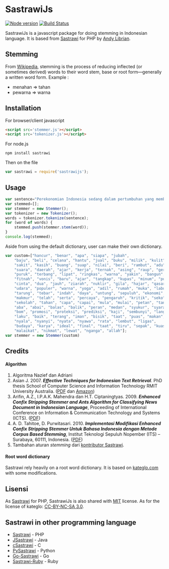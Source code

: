 # SastrawiJs

[![Node version](https://img.shields.io/node/v/sastrawijs.svg?style=flat)](http://nodejs.org/download/) [![Build Status](https://travis-ci.org/damzaky/sastrawijs.svg?branch=master)](https://travis-ci.org/damzaky/sastrawijs)


SastrawiJs is a javascript package for doing stemming in Indonesian language. It is based from [Sastrawi](https://github.com/sastrawi/sastrawi) for PHP by [Andy Librian](https://github.com/andylibrian).

## Stemming

From [Wikipedia](https://en.wikipedia.org/wiki/Stemming), stemming is the process of reducing inflected (or sometimes derived) words to their word stem, base or root form—generally a written word form. Example :

- menahan => tahan
- pewarna => warna

## Installation

For browser/client javascript

```html
<script src='stemmer.js'></script>
<script src='tokenizer.js'></script>
```

For node.js

```
npm install sastrawi
```

Then on the file

```javascript
var sastrawi = require('sastrawijs');
```

## Usage

```javascript
var sentence="Perekonomian Indonesia sedang dalam pertumbuhan yang membanggakan";
var stemmed=[];
var stemmer = new Stemmer();
var tokenizer = new Tokenizer();
words = tokenizer.tokenize(sentence);
for (word of words) {
    stemmed.push(stemmer.stem(word));
}
console.log(stemmed);
```

Aside from using the default dictionary, user can make their own dictionary.

```javascript
var custom=["hancur", "benar", "apa", "siapa", "jubah",
    "baju", "beli", "celana", "hantu", "jual", "buku", "milik", "kulit",
    "sakit", "kasih", "buang", "suap", "nilai", "beri", "rambut", "adu",
    "suara", "daerah", "ajar", "kerja", "ternak", "asing", "raup", "gerak",
    "puruk", "terbang", "lipat", "ringkas", "warna", "yakin", "bangun",
    "fitnah", "vonis", "baru", "ajar", "tangkap", "kupas", "minum", "pukul",
    "cinta", "dua", "jauh", "ziarah", "nuklir", "gila", "hajar", "qasar",
    "udara", "populer", "warna", "yoga", "adil", "rumah", "muka", "labuh",
    "tarung", "tebar", "indah", "daya", "untung", "sepuluh", "ekonomi",
    "makmur", "telah", "serta", "percaya", "pengaruh", "kritik", "seko",
    "sekolah", "tahan", "capa", "capai", "mula", "mulai", "petan", "tani",
    "aba", "abai", "balas", "balik", "peran", "medan", "syukur", "syarat",
    "bom", "promosi", "proteksi", "prediksi", "kaji", "sembunyi", "langgan",
    "laku", "baik", "terang", "iman", "bisik", "taat", "puas", "makan",
    "nyala", "nyanyi", "nyata", "nyawa", "rata", "lembut", "ligas",
    "budaya", "karya", "ideal", "final", "taat", "tiru", "sepak", "kuasa",
    "malaikat", "nikmat", "lewat", "nganga", "allah"];
var stemmer = new Stemmer(custom)
```

## Credits

#### Algorithm

1. Algoritma Nazief dan Adriani
2. Asian J. 2007. ___Effective Techniques for Indonesian Text Retrieval___. PhD thesis School of Computer Science and Information Technology RMIT University Australia. ([PDF](http://researchbank.rmit.edu.au/eserv/rmit:6312/Asian.pdf) dan [Amazon](https://www.amazon.com/Effective-Techniques-Indonesian-Text-Retrieval/dp/3639021649))
3. Arifin, A.Z., I.P.A.K. Mahendra dan H.T. Ciptaningtyas. 2009. ___Enhanced Confix Stripping Stemmer and Ants Algorithm for Classifying News Document in Indonesian Language___, Proceeding of International Conference on Information & Communication Technology and Systems (ICTS). ([PDF](http://personal.its.ac.id/files/pub/2623-agusza-baru%2021%20d%20VIP%20enhanced-confix-stripping-stem.pdf))
4. A. D. Tahitoe, D. Purwitasari. 2010. ___Implementasi Modifikasi Enhanced Confix Stripping Stemmer Untuk Bahasa Indonesia dengan Metode Corpus Based Stemming___, Institut Teknologi Sepuluh Nopember (ITS) – Surabaya, 60111, Indonesia. ([PDF](http://digilib.its.ac.id/public/ITS-Undergraduate-14255-paperpdf.pdf))
5. Tambahan aturan _stemming_ dari [kontributor Sastrawi](https://github.com/sastrawi/sastrawi/graphs/contributors).

#### Root word dictionary

Sastrawi rely heavily on a root word dictionary. It is based on [kateglo.com](http://kateglo.com) with some modifications.

## Lisensi

As [Sastrawi](https://github.com/sastrawi/sastrawi) for PHP, SastrawiJs is also shared with [MIT](http://choosealicense.com/licenses/mit/) license. As for the license of kateglo: [CC-BY-NC-SA 3.0](https://github.com/ivanlanin/kateglo#lisensi-isi).

## Sastrawi in other programming language

- [Sastrawi](https://github.com/sastrawi/sastrawi) - PHP
- [JSastrawi](https://github.com/jsastrawi/jsastrawi) - Java
- [cSastrawi](https://github.com/mohangk/c_sastrawi) - C
- [PySastrawi](https://github.com/har07/PySastrawi) - Python
- [Go-Sastrawi](https://github.com/RadhiFadlillah/go-sastrawi) - Go
- [Sastrawi-Ruby](https://github.com/meisyal/sastrawi-ruby) - Ruby
